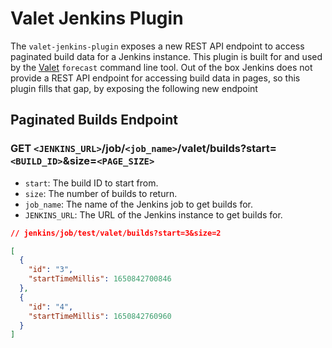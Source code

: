 # Valet Jenkins Plugin

The `valet-jenkins-plugin` exposes a new REST API endpoint to access paginated build data for a Jenkins instance. This plugin is built for and used by the [Valet](http://github.com/github/valet) `forecast` command line tool. Out of the box Jenkins does not provide a REST API endpoint for accessing build data in pages, so this plugin fills that gap, by exposing the following new endpoint

## Paginated Builds Endpoint

### GET `<JENKINS_URL>`/job/`<job_name>`/valet/builds?start=`<BUILD_ID>`&size=`<PAGE_SIZE>`

- `start`: The build ID to start from.
- `size`: The number of builds to return.
- `job_name`: The name of the Jenkins job to get builds for.
- `JENKINS_URL`: The URL of the Jenkins instance to get builds for.

```json
// jenkins/job/test/valet/builds?start=3&size=2

[
  {
    "id": "3",
    "startTimeMillis": 1650842700846
  },
  {
    "id": "4",
    "startTimeMillis": 1650842760960
  }
]
```
